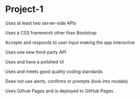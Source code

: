 # Project-1

Uses at least two server-side APIs


Uses a CSS framework other than Bootstrap


Accepts and responds to user input making the app interactive 


Uses one new third-party API


Uses and have a polished UI


Uses and meets good quality coding standards


Does not use alerts, confirms or prompts (look into modals)


Uses Github Pages and is deployed to GitHub Pages
